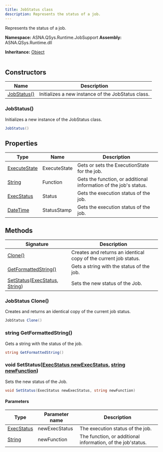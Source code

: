 ```yaml
---
title: JobStatus class
description: Represents the status of a job.
---
```


Represents the status of a job.

**Namespace:** ASNA.QSys.Runtime.JobSupport
**Assembly:** ASNA.QSys.Runtime.dll

**Inheritance:** [Object](https://docs.microsoft.com/en-us/dotnet/api/system.object)
<br>
<br>

## Constructors

| Name | Description |
| --- | --- |
| [JobStatus()](#jobstatus) | Initializes a new instance of the JobStatus class.

### JobStatus()

Initializes a new instance of the JobStatus class.

```cs
JobStatus()
```

## Properties

| Type | Name | Description
| --- | --- | --- 
| [ExecuteState](/reference/runtime/qsys-runtime-job-support/execute-state.html) | ExecuteState | Gets or sets the ExecutionState for the job. |
| [String](https://learn.microsoft.com/en-us/dotnet/api/system.string?view=net-8.0) | Function | Gets the function, or additional information of the job's status. |
| [ExecStatus](/reference/runtime/qsys-runtime-job-support/exec-status.html) | Status | Gets the execution status of the job. |
| [DateTime](https://docs.microsoft.com/en-us/dotnet/api/system.datetime) | StatusStamp | Gets the execution status of the job. |

## Methods

| Signature | Description |
| --- | --- |
| [Clone()](#jobstatus-clone) | Creates and returns an identical copy of the current job status.
| [GetFormattedString()](#string-getformattedstring) | Gets a string with the status of the job.
| [SetStatus](#void-setstatusexecstatus-newexecstatus-string-newfunction)([ExecStatus](/reference/runtime/qsys-runtime-job-support/exec-status.html), [String](https://docs.microsoft.com/en-us/dotnet/api/system.string)) | Sets the new status of the Job.

### JobStatus Clone()

Creates and returns an identical copy of the current job status.

```cs
JobStatus Clone()
```

### string GetFormattedString()

Gets a string with the status of the job.

```cs
string GetFormattedString()
```

### void SetStatus([ExecStatus newExecStatus](/reference/runtime/qsys-runtime-job-support/exec-status.html), [string newFunction](https://learn.microsoft.com/en-us/dotnet/api/system.string?view=net-8.0))

Sets the new status of the Job.

```cs
void SetStatus(ExecStatus newExecStatus, string newFunction)
```

#### Parameters

| Type | Parameter name | Description
| --- | --- | ---
| [ExecStatus](/reference/runtime/qsys-runtime-job-support/exec-status.html) | newExecStatus | The execution status of the job.
| [String](https://docs.microsoft.com/en-us/dotnet/api/system.string) | newFunction | The function, or additional information, of the job'status.
